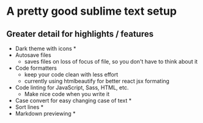 # A pretty good sublime text setup

## Greater detail for highlights / features
  * Dark theme with icons
    * 
  * Autosave files
    * saves files on loss of focus of file, so you don't have to think about it
  * Code formatters
    * keep your code clean with less effort
    * currently using htmlbeautify for better react jsx formating
  * Code linting for JavaScript, Sass, HTML, etc.
    * Make nice code when you write it
  * Case convert for easy changing case of text
    * 
  * Sort lines
    * 
 * Markdown previewing
    *  